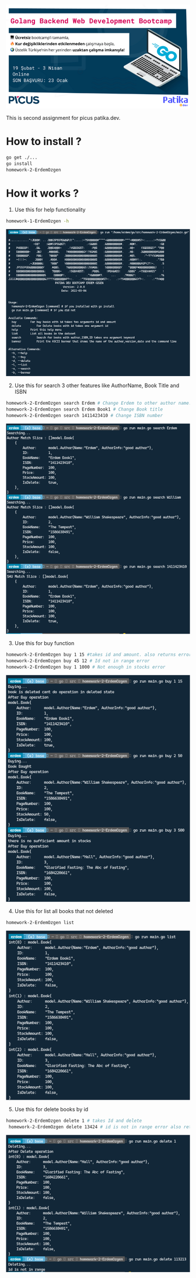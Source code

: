 ![PicusPatika](./img/picuspatika.png)

This is second assignment for picus patika.dev.

# How to install ?

```bash
go get ./...
go install 
homework-2-ErdemOzgen

```

# How it works ?

1. Use this for help functionality
```bash
homework-1-ErdemOzgen -h
```
![img1](./img/1.png)

2. Use this for search 3 other features like AuthorName, Book Title and ISBN
```bash
homework-2-ErdemOzgen search Erdem # Change Erdem to other author name.
homework-2-ErdemOzgen search Erdem Book1 # Change Book title
homework-2-ErdemOzgen search 1411423410 # Change ISBN number
```
![img2](./img/2.png)

3. Use this for buy function
```bash
homework-2-ErdemOzgen buy 1 15 #takes id and amount. also returns error if id 1 is deleted
homework-2-ErdemOzgen buy 45 12 # Id not in range error
homework-2-ErdemOzgen buy 1 1000 # Not enough in stocks error

```

![img3](./img/3.png)

4. Use this for list all books that not deleted
```bash
homework-2-ErdemOzgen list 
```
![img4](./img/4.png)


5. Use this for delete books by id
```bash
homework-2-ErdemOzgen delete 1 # takes Id and delete
 homework-2-ErdemOzgen delete 13424 # id is not in range error also return error if already deleted 
```
![img4](./img/5.png)